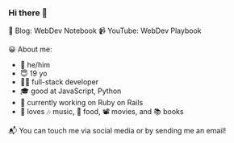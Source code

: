 ### Hi there 👋

📔 Blog: WebDev Notebook
📹 YouTube: WebDev Playbook

😀 About me:
- 👦 he/him
- 😇 19 yo
- 🧑‍💻 full-stack developer
- 🎓 good at JavaScript, Python
- 💎 currently working on Ruby on Rails
- 💖 loves  🎶 music, 🍱 food, 📽️ movies, and 📚 books

📬 You can touch me via social media or by sending me an email!
